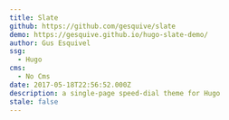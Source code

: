 ```yaml
---
title: Slate
github: https://github.com/gesquive/slate
demo: https://gesquive.github.io/hugo-slate-demo/
author: Gus Esquivel
ssg:
  - Hugo
cms:
  - No Cms
date: 2017-05-18T22:56:52.000Z
description: a single-page speed-dial theme for Hugo
stale: false
---
```

